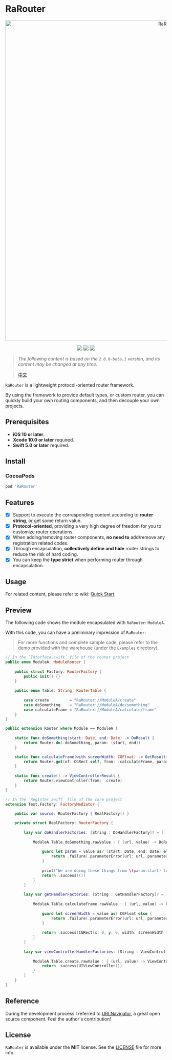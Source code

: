 # RaRouter

<p align="center">
<img src="https://raw.githubusercontent.com/rakuyoMo/RaRouter/master/Images/logo.png" alt="RaRouter" title="RaRouter" width="1000"/>
</p>

<p align="center">
<a><img src="https://img.shields.io/badge/language-swift-ffac45.svg"></a>
<a href="https://github.com/rakuyoMo/RaRouter/releases"><img src="https://img.shields.io/cocoapods/v/RaRouter.svg"></a>
<a href="https://github.com/rakuyoMo/RaRouter/blob/master/LICENSE"><img src="https://img.shields.io/cocoapods/l/RaRouter.svg?style=flat"></a>
</p>

> *The following content is based on the `2.0.0-beta.1` version, and its content may be changed at any time.*

> [中文](https://github.com/rakuyoMo/RaRouter/blob/master/README_CN.md)
 
 `RaRouter` is a lightweight protocol-oriented router framework.

 By using the framework to provide default types, or custom router, you can quickly build your own routing components, and then decouple your own projects.

## Prerequisites

- **iOS 10 or later**.
- **Xcode 10.0 or later** required.
- **Swift 5.0 or later** required.

## Install

### CocoaPods

```ruby
pod 'RaRouter'
```

## Features

- [x] Support to execute the corresponding content according to **router string**, or get some return
 value.
- [x] **Protocol-oriented**, providing a very high degree of freedom for you to customize router
 operations.
- [x] When adding/removing router components, **no need to** add/remove any registration related codes.
- [x] Through encapsulation, **collectively define and hide** router strings to reduce the risk of hard
 coding.
- [x] You can keep the **type strict** when performing router through encapsulation.

## Usage

For related content, please refer to wiki: [Quick Start](https://github.com/rakuyoMo/RaRouter/wiki/Quick-start).

## Preview

The following code shows the module encapsulated with `RaRouter`: `ModuleA`. 

With this code, you can have a preliminary impression of `RaRouter`:

> For more functions and complete sample code, please refer to the demo provided with the warehouse (under the `Examples` directory).

```swift
// In the `Interface.swift` file of the router project
public enum ModuleA: ModuleRouter {
    
    public struct Factory: RouterFactory {
        public init() {}
    }
    
    public enum Table: String, RouterTable {
        
        case create         = "RaRouter://ModuleA/create"
        case doSomething    = "RaRouter://ModuleA/do/something"
        case calculateFrame = "RaRouter://ModuleA/calculate/frame" 
    }
}

public extension Router where Module == ModuleA {
    
    static func doSomething(start: Date, end: Date) -> DoResult {
        return Router.do(.doSomething, param: (start, end))
    }

    static func calculateFrame(with screenWidth: CGFloat) -> GetResult<CGRect> {
        return Router.get(of: CGRect.self, from: .calculateFrame, param: screenWidth)
    }
    
    static func create() -> ViewControllerResult {
        return Router.viewController(from: .create)
    }
}

// In the `Register.swift` file of the core project
extension Test.Factory: FactoryMediator {
    
    public var source: RouterFactory { RealFactory() }

    private struct RealFactory: RouterFactory {
        
        lazy var doHandlerFactories: [String : DoHandlerFactory]? = [
            
            ModuleA.Table.doSomething.rawValue : { (url, value) -> DoResult in
                
                guard let param = value as? (start: Date, end: Date) else {
                    return .failure(.parameterError(url: url, parameter: value))
                }
                
                print("We are doing these things from \(param.start) to \(param.end)")
                return .success(())
            }
        ]
        
        lazy var getHandlerFactories: [String : GetHandlerFactory]? = [
            
            ModuleA.Table.calculateFrame.rawValue : { (url, value) -> GetResult<AnyResult> in
                
                guard let screenWidth = value as? CGFloat else {
                    return .failure(.parameterError(url: url, parameter: value))
                }
                
                return .success(CGRect(x: 0, y: 0, width: screenWidth * 0.25, height: screenWidth))
            }
        ]
        
        lazy var viewControllerHandlerFactories: [String : ViewControllerHandlerFactory]? = [
            
            ModuleA.Table.create.rawValue : { (url, value) -> ViewControllerResult in
                return .success(UIViewController())
            }
        ]
    }
}
```

## Reference

During the development process I referred to [URLNavigator](https://github.com/devxoul/URLNavigator), a great open source component. Feel the author's contribution!

## License

`RaRouter` is available under the **MIT** license. See the [LICENSE](https://github.com/rakuyoMo/RaRouter/blob/master/LICENSE) file for more info.
